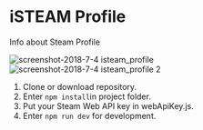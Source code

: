 # iSTEAM Profile
Info about Steam Profile

![screenshot-2018-7-4 isteam_profile](https://user-images.githubusercontent.com/35805922/42271584-606cacfe-7f8c-11e8-959a-10a78f627323.png)
![screenshot-2018-7-4 isteam_profile 2](https://user-images.githubusercontent.com/35805922/42271598-68ffd58a-7f8c-11e8-8cea-aa937f45dd5a.png)


1. Clone or download repository.
2. Enter <code>npm install</code>in project folder.
3. Put your Steam Web API key in webApiKey.js.
4. Enter <code>npm run dev</code> for development.